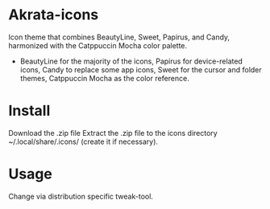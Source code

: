 # Akrata-icons
Icon theme that combines BeautyLine, Sweet, Papirus, and Candy, harmonized with the Catppuccin Mocha color palette.
* BeautyLine for the majority of the icons,
    Papirus for device-related icons,
    Candy to replace some app icons,
    Sweet for the cursor and folder themes,
    Catppuccin Mocha as the color reference.


# Install
Download the .zip file
Extract the .zip file to the icons directory ~/.local/share/.icons/ (create it if necessary).

# Usage
Change via distribution specific tweak-tool.
